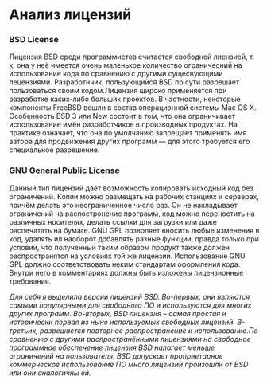 # Анализ лицензий #

### BSD License
Лицензия BSD среди программистов считается свободной лиензией, т. к. она у неё имеется очень маленькое количество ограничесний на использование кода по сравнению с другими сущесвующими лецензиями. Разработнчик, пользующийся BSD по сути разрешает пользоваться своим кодом.Лицензия широко применяется при разработке каких-либо больших проектов. В частности, некоторые компоненты FreeBSD вошли в состав операционной системы Mac OS X. Особенность BSD 3 или New состоит в том, что она ограничивает использование имён разработчиков в производных продуктах. На практике означает, что она по умолчанию запрещает применять имя автора для продвижения других программ — для этого требуется его специальное разрешение.

### GNU General Public License
Данный тип лицензий даёт возможность копировать исходный код без ограничений. Копии можно размещать на рабочих станциях и серверах, причём делать это неограниченное число раз. Он не накладывает ограничений на распостронение программ, код можно переностить на различных носителях, делать ссылки для загрузки или даже распечатать на бумаге. GNU GPL позволяет вносить любые изменения в код, удалять ил наоборот добавлять разные функции, правда только при условии, что полученный таким образом продукт также должен распространятся на условиях той же лицензии. Использование GNU GPL должно соответствовать неким стандартам оформления кода. Внутри него в комментариях должны быть изложены лицензионные требования.

*Для себя я выделила версии лицензий BSD.  Во-первых, они являются самыми популярными для свободного ПО и используются для многих других программ. Во-вторых, BSD лицензия – самая простая и исторически первая из ныне используемых свободных лицензий. В-третьих, разрешается повторное распространение и использование.По сравнению с другими распространёнными лицензиями на свободное программное обеспечение лицензия BSD налагает меньше ограничений на пользователя. BSD допускает проприетарное коммерческое использование ПО много лицензий произошли от BSD или они аналогичны ей.*
